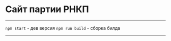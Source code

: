 Сайт партии РНКП
============

---

  `npm start` - дев версия
  `npm run build` - сборка билда

---
